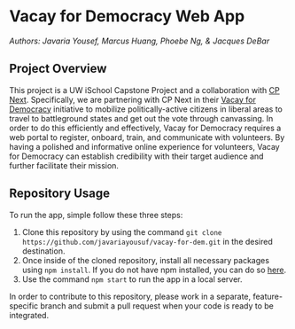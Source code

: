 # Vacay for Democracy Web App
_Authors: Javaria Yousef, Marcus Huang, Phoebe Ng, & Jacques DeBar_

## Project Overview
This project is a UW iSchool Capstone Project and a collaboration with [CP Next](https://cpnxt.org/). Specifically, we are partnering with CP Next in their [Vacay for Democracy](https://vacayfordemocracy.com/) initiative to mobilize politically-active citizens in liberal areas to travel to battleground states and get out the vote through canvassing. In order to do this efficiently and effectively, Vacay for Democracy requires a web portal to register, onboard, train, and communicate with volunteers. By having a polished and informative online experience for volunteers, Vacay for Democracy can establish credibility with their target audience and further facilitate their mission.

## Repository Usage
To run the app, simple follow these three steps:
1. Clone this repository by using the command `git clone https://github.com/javariayousuf/vacay-for-dem.git` in the desired destination.
2. Once inside of the cloned repository, install all necessary packages using `npm install`. If you do not have npm installed, you can do so [here](https://www.npmjs.com/get-npm).
3. Use the command `npm start` to run the app in a local server.

In order to contribute to this repository, please work in a separate, feature-specific branch and submit a pull request when your code is ready to be integrated.
